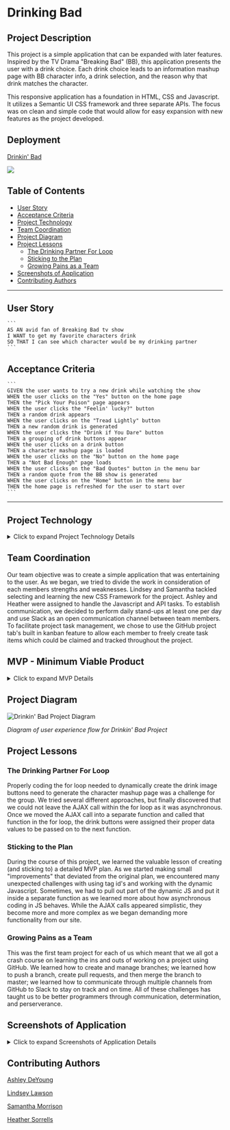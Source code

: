# Drinking Bad

## Project Description

This project is a simple application that can be expanded with later features. Inspired by the TV Drama "Breaking Bad" (BB), this application presents the user with a drink choice. Each drink choice leads to an information mashup page with BB character info, a drink selection, and the reason why that drink matches the character.

This responsive application has a foundation in HTML, CSS and Javascript. It utilizes a Semantic UI CSS framework and three separate APIs. The focus was on clean and simple code that would allow for easy expansion with new features as the project developed. 

## Deployment

  [Drinkin' Bad](https://hlsorrells.github.io/Drinking-Bad/)

  ![](assets/image/drinkin-bad.gif)

## Table of Contents

  * [User Story](#user-story)
  * [Acceptance Criteria](#acceptance-criteria)
  * [Project Technology](#project-technology)
  * [Team Coordination](#team-coordination)
  * [Project Diagram](#project-diagram)
  * [Project Lessons](#project-lessons)
    * [The Drinking Partner For Loop](#the-drinking-partner-for-loop)
    * [Sticking to the Plan](#sticking-to-the-plan)
    * [Growing Pains as a Team](#growing-pains-as-a-team)
  * [Screenshots of Application](#screenshots-of-application)
  * [Contributing Authors](#contributing-authors)

----

  ## User Story

    ```
    AS AN avid fan of Breaking Bad tv show
    I WANT to get my favorite characters drink
    SO THAT I can see which character would be my drinking partner
    ```

  ## Acceptance Criteria

    ```
    GIVEN the user wants to try a new drink while watching the show
    WHEN the user clicks on the "Yes" button on the home page
    THEN the "Pick Your Poison" page appears
    WHEN the user clicks the "Feelin' lucky?" button
    THEN a random drink appears
    WHEN the user clicks on the "Tread Lightly" button
    THEN a new random drink is generated
    WHEN the user clicks the "Drink if You Dare" button
    THEN a grouping of drink buttons appear
    WHEN the user clicks on a drink button
    THEN a character mashup page is loaded
    WHEN the user clicks on the "No" button on the home page
    THEN a "Not Bad Enough" page loads
    WHEN the user clicks on the "Bad Quotes" button in the menu bar
    THEN a random quote from the BB show is generated
    WHEN the user clicks on the "Home" button in the menu bar
    THEN the home page is refreshed for the user to start over
    ```

----

## Project Technology
<details>
    <summary markdown="span">Click to expand Project Technology Details</summary>

Languages
- HTML
- CSS
- Javascript

Libraries
- jQuery
- Particle JS

CSS Framework
- [Semantic UI](semantic-ui.com)

APIs
- [The Cocktail DB](https://www.thecocktaildb.com/api.php)
- [Breaking Bad API](https://breakingbadapi.com/documentation)

</details>

## Team Coordination
Our team objective was to create a simple application that was entertaining to the user. As we began, we tried to divide the work in consideration of each members strengths and weaknesses. Lindsey and Samantha tackled selecting and learning the new CSS Framework for the project. Ashley and Heather were assigned to handle the Javascript and API tasks. To establish communication, we decided to perform daily stand-ups at least one per day and use Slack as an open communication channel between team members. To facilitate project task management, we chose to use the GitHub project tab's built in kanban feature to allow each member to freely create task items which could be claimed and tracked throughout the project.

## MVP - Minimum Viable Product
<details>
    <summary markdown="span">Click to expand MVP Details</summary>

The first step after deciding on a project idea was to determine what the MVP (Minimum Viable Product) criteria would be. These criteria would establish the completiion of the project. At that point, we could decide whether to pursue further improvements or features that would be placed in the "icebox" kanban column. The following details the MVP that meets the assignment's requirements.

Welcome page
- Asks the user whether or not they are 21
- Has an image topper
- Has a no button that trigger the "Too Bad" page
- Has a yes button that triggers the "Pick Your Poison" page

Too Bad Page
- Funny pic for image topper
- Text stating "Haha! You are not not bad enough"
- Home button to return to "Welcome" page
- Background set by particle.js

Pick Your Poison Page
- Buttons that trigger the "Character" page
- Each button will have an image of a drink
- Each button will lead to a specific BB character's page

Character Page
- Image of the BB character
- BB character name, nickname, and current status
- Actor(ess) that portrays the character
- Background set by particle.js
- Image of selected drink
- Ingredients list for the drink
- Instruction on how to mix the drink
</details>

## Project Diagram

![Drinkin' Bad Project Diagram](assets/image/drinkin_bad_project2.jpg)

*Diagram of user experience flow for Drinkin' Bad Project*

## Project Lessons

### The Drinking Partner For Loop
Properly coding the for loop needed to dynamically create the drink image buttons need to generate the character mashup page was a challenge for the group. We tried several different approaches, but finally discovered that we could not leave the AJAX call within the for loop as it was asynchronous. Once we moved the AJAX call into a separate function and called that function in the for loop, the drink buttons were assigned their proper data values to be passed on to the next function.

### Sticking to the Plan
During the course of this project, we learned the valuable lesson of creating (and sticking to) a detailed MVP plan. As we started making small "improvements" that deviated from the original plan, we encountered many unexpected challenges with using tag id's and working with the dynamic Javascript. Sometimes, we had to pull out part of the dynamic JS and put it inside a separate function as we learned more about how asynchronous coding in JS behaves. While the AJAX calls appeared simplistic, they become more and more complex as we began demanding more functionality from our site.

### Growing Pains as a Team
This was the first team project for each of us which meant that we all got a crash course on learning the ins and outs of working on a project using GitHub. We learned how to create and manage branches; we learned how to push a branch, create pull requests, and then merge the branch to master; we learned how to communicate through multiple channels from GitHub to Slack to stay on track and on time. All of these challenges has taught us to be better programmers through communication, determination, and perserverance.

## Screenshots of Application
<details>
    <summary markdown="span">Click to expand Screenshots of Application Details</summary>

![Home Page Preview](assets/image/homePreview.png)

*Screenshot of the home page*

![Pick Your Poison Page Preview](assets/image/pypPreview.png)

*Screenshot of the Pick Your Poison page*

![Random Drink Page Preview](assets/image/randomDrink.png)

*Screenshot of the Random Drink page*

![Character Page Preview](assets/image/drinkingNamePreview.png)

*Screenshot of the Character and Drink Mashup Page*

![Random Quote Page](assets/image/quotePreview.png)

*Screenshot of the Random Quote page*
</details>

## Contributing Authors

[Ashley DeYoung](https://github.com/ashleydeyoung)

[Lindsey Lawson](https://github.com/lynseahoss)

[Samantha Morrison](https://github.com/sm-pixel)

[Heather Sorrells](https://github.com/Hlsorrells)
